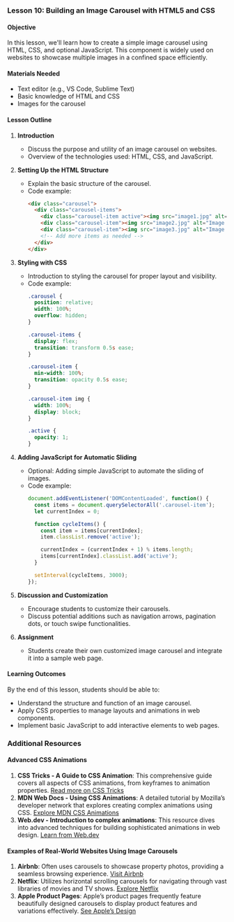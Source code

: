 ### Lesson 10: Building an Image Carousel with HTML5 and CSS

#### Objective
In this lesson, we'll learn how to create a simple image carousel using HTML, CSS, and optional JavaScript. This component is widely used on websites to showcase multiple images in a confined space efficiently.

#### Materials Needed
- Text editor (e.g., VS Code, Sublime Text)
- Basic knowledge of HTML and CSS
- Images for the carousel

#### Lesson Outline

1. **Introduction**
   - Discuss the purpose and utility of an image carousel on websites.
   - Overview of the technologies used: HTML, CSS, and JavaScript.

2. **Setting Up the HTML Structure**
   - Explain the basic structure of the carousel.
   - Code example:
     ```html
     <div class="carousel">
       <div class="carousel-items">
         <div class="carousel-item active"><img src="image1.jpg" alt="Image 1"></div>
         <div class="carousel-item"><img src="image2.jpg" alt="Image 2"></div>
         <div class="carousel-item"><img src="image3.jpg" alt="Image 3"></div>
         <!-- Add more items as needed -->
       </div>
     </div>
     ```

3. **Styling with CSS**
   - Introduction to styling the carousel for proper layout and visibility.
   - Code example:
     ```css
     .carousel {
       position: relative;
       width: 100%;
       overflow: hidden;
     }

     .carousel-items {
       display: flex;
       transition: transform 0.5s ease;
     }

     .carousel-item {
       min-width: 100%;
       transition: opacity 0.5s ease;
     }

     .carousel-item img {
       width: 100%;
       display: block;
     }

     .active {
       opacity: 1;
     }
     ```

4. **Adding JavaScript for Automatic Sliding**
   - Optional: Adding simple JavaScript to automate the sliding of images.
   - Code example:
     ```javascript
     document.addEventListener('DOMContentLoaded', function() {
       const items = document.querySelectorAll('.carousel-item');
       let currentIndex = 0;

       function cycleItems() {
         const item = items[currentIndex];
         item.classList.remove('active');

         currentIndex = (currentIndex + 1) % items.length;
         items[currentIndex].classList.add('active');
       }

       setInterval(cycleItems, 3000);
     });
     ```

5. **Discussion and Customization**
   - Encourage students to customize their carousels.
   - Discuss potential additions such as navigation arrows, pagination dots, or touch swipe functionalities.

6. **Assignment**
   - Students create their own customized image carousel and integrate it into a sample web page.

#### Learning Outcomes
By the end of this lesson, students should be able to:
- Understand the structure and function of an image carousel.
- Apply CSS properties to manage layouts and animations in web components.
- Implement basic JavaScript to add interactive elements to web pages.

### Additional Resources

#### Advanced CSS Animations
1. **CSS Tricks - A Guide to CSS Animation**: This comprehensive guide covers all aspects of CSS animations, from keyframes to animation properties. [Read more on CSS Tricks](https://css-tricks.com/almanac/properties/a/animation/)
2. **MDN Web Docs - Using CSS Animations**: A detailed tutorial by Mozilla’s developer network that explores creating complex animations using CSS. [Explore MDN CSS Animations](https://developer.mozilla.org/en-US/docs/Web/CSS/CSS_Animations/Using_CSS_animations)
3. **Web.dev - Introduction to complex animations**: This resource dives into advanced techniques for building sophisticated animations in web design. [Learn from Web.dev](https://web.dev/animation/)

#### Examples of Real-World Websites Using Image Carousels
1. **Airbnb**: Often uses carousels to showcase property photos, providing a seamless browsing experience. [Visit Airbnb](https://www.airbnb.com/)
2. **Netflix**: Utilizes horizontal scrolling carousels for navigating through vast libraries of movies and TV shows. [Explore Netflix](https://www.netflix.com/)
3. **Apple Product Pages**: Apple’s product pages frequently feature beautifully designed carousels to display product features and variations effectively. [See Apple’s Design](https://www.apple.com/iphone-12/)
